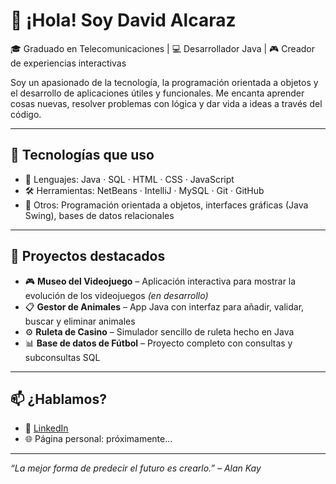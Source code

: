 # 👋 ¡Hola! Soy David Alcaraz

🎓 Graduado en Telecomunicaciones | 💻 Desarrollador Java | 🎮 Creador de experiencias interactivas

Soy un apasionado de la tecnología, la programación orientada a objetos y el desarrollo de aplicaciones útiles y funcionales. Me encanta aprender cosas nuevas, resolver problemas con lógica y dar vida a ideas a través del código.

---

## 🚀 Tecnologías que uso

- 🧠 Lenguajes: Java · SQL · HTML · CSS · JavaScript
- 🛠️ Herramientas: NetBeans · IntelliJ · MySQL · Git · GitHub
- 🧩 Otros: Programación orientada a objetos, interfaces gráficas (Java Swing), bases de datos relacionales

---

## 📌 Proyectos destacados

- 🎮 **Museo del Videojuego** – Aplicación interactiva para mostrar la evolución de los videojuegos *(en desarrollo)*
- 📋 **Gestor de Animales** – App Java con interfaz para añadir, validar, buscar y eliminar animales
- ⚙️ **Ruleta de Casino** – Simulador sencillo de ruleta hecho en Java
- 📊 **Base de datos de Fútbol** – Proyecto completo con consultas y subconsultas SQL

---

## 📫 ¿Hablamos?

- 💼 [LinkedIn](https://www.linkedin.com/in/davidalcaraz)
- 🌐 Página personal: próximamente...

---

*“La mejor forma de predecir el futuro es crearlo.” – Alan Kay*

